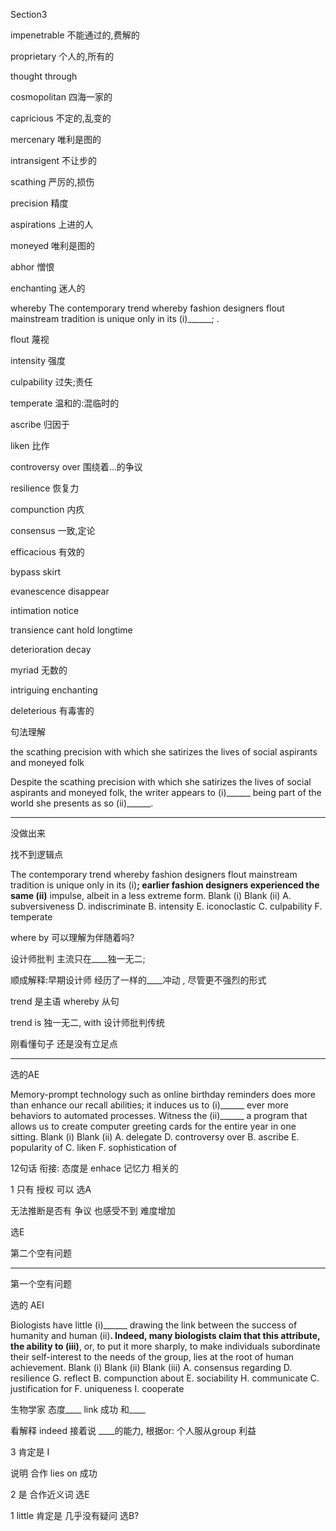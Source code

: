 Section3

impenetrable	不能通过的,费解的

proprietary	个人的,所有的 

thought through

cosmopolitan	四海一家的

capricious	不定的,乱变的

mercenary	唯利是图的

intransigent	不让步的

scathing	 严厉的,损伤

precision	精度

aspirations	上进的人

moneyed	唯利是图的

abhor	憎恨

enchanting	迷人的

whereby	The contemporary trend whereby fashion designers flout mainstream tradition is unique only in its (i)______; .

flout	蔑视

intensity	强度

culpability	过失;责任

temperate	温和的:混临时的

ascribe	归因于

liken	比作

controversy over	围绕着...的争议

resilience	恢复力

compunction	内疚

consensus	一致,定论

efficacious	有效的

bypass	skirt

evanescence	disappear

intimation	notice

transience	cant hold longtime

deterioration	decay

myriad	无数的

intriguing	enchanting

deleterious	有毒害的

句法理解

the scathing precision with which she satirizes the lives of social aspirants and moneyed folk

Despite the scathing precision with which she satirizes the lives of social aspirants and moneyed folk, the writer appears to (i)______ being part of the world she presents as so (ii)______.

------

没做出来

找不到逻辑点

The contemporary trend whereby fashion designers flout mainstream tradition is unique only in its (i)______; earlier fashion designers experienced the same (ii)______ impulse, albeit in a less extreme form.
Blank (i) Blank (ii)
A. subversiveness D. indiscriminate
B. intensity E. iconoclastic
C. culpability F. temperate

where by 可以理解为伴随着吗?

设计师批判 主流只在____独一无二;

顺成解释:早期设计师 经历了一样的____冲动 , 尽管更不强烈的形式

trend 是主语 whereby 从句 

trend is 独一无二, with 设计师批判传统

刚看懂句子  还是没有立足点



---

选的AE

Memory-prompt technology such as online birthday reminders does more than enhance our recall abilities; it induces us to (i)______ ever more behaviors to automated processes. Witness the (ii)______ a program that allows us to create computer greeting cards for the entire year in one sitting.
Blank (i) Blank (ii)
A. delegate D. controversy over
B. ascribe E. popularity of
C. liken F. sophistication of



12句话 衔接: 态度是 enhace 记忆力 相关的

1 只有 授权 可以 选A

无法推断是否有 争议 也感受不到 难度增加 

选E

第二个空有问题

----

第一个空有问题

选的 AEI

Biologists have little (i)______ drawing the link between the success of humanity and human (ii)______. Indeed, many biologists claim that this attribute, the ability to (iii)______, or, to  put it more sharply, to make individuals subordinate their self-interest to the needs of the group, lies at the root of human achievement.
Blank (i) Blank (ii) Blank (iii)
A. consensus regarding D. resilience G. reflect
B. compunction about E. sociability H. communicate
C. justification for F. uniqueness I. cooperate

生物学家 态度____  link 成功 和____

看解释 indeed 接着说  ____的能力, 根据or: 个人服从group 利益 

3 肯定是 I

说明 合作 lies on 成功 

2 是 合作近义词 选E

1 little  肯定是  几乎没有疑问  选B?

